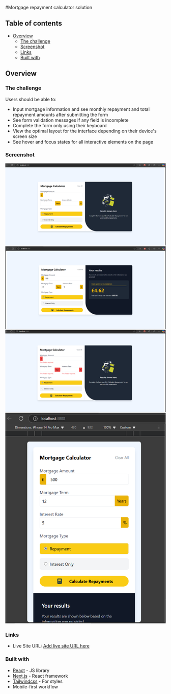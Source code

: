 #Mortgage repayment calculator solution


## Table of contents

- [Overview](#overview)
  - [The challenge](#the-challenge)
  - [Screenshot](#screenshot)
  - [Links](#links)
  - [Built with](#built-with)



## Overview

### The challenge

Users should be able to:

- Input mortgage information and see monthly repayment and total repayment amounts after submitting the form
- See form validation messages if any field is incomplete
- Complete the form only using their keyboard
- View the optimal layout for the interface depending on their device's screen size
- See hover and focus states for all interactive elements on the page

### Screenshot

![](docImg/mortgatehome.PNG) 
![](docImg/mortgageres1.PNG) 
![](docImg/mortgageerror.PNG) 
![](docImg/mortgagemobile.PNG) 

### Links

- Live Site URL: [Add live site URL here](https://your-live-site-url.com)

### Built with


- [React](https://reactjs.org/) - JS library
- [Next.js](https://nextjs.org/) - React framework
- [Tailwindcss](https://tailwindcss.com/) - For styles
- Mobile-first workflow

